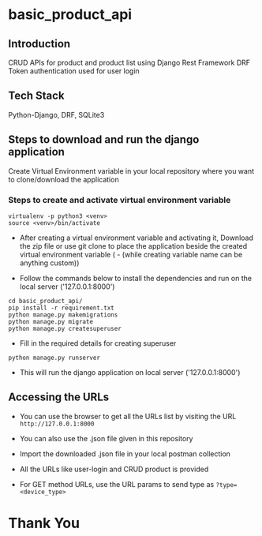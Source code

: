 # basic_product_api
## Introduction
CRUD APIs for product and product list using Django Rest Framework
DRF Token authentication used for user login

## Tech Stack
Python-Django, DRF, SQLite3

## Steps to download and run the django application
Create Virtual Environment variable in your local repository where you want to clone/download the application

### Steps to create and activate virtual environment variable
`virtualenv -p python3 <venv>`<br/>
`source <venv>/bin/activate`

- After creating a virtual environment variable and activating it, Download the zip file or use git clone to place the application beside the created virtual environment variable (<venv> - (while creating variable name can be anything custom))

- Follow the commands below to install the dependencies and run on the local server ('127.0.0.1:8000')

`cd basic_product_api/`<br/>
`pip install -r requirement.txt`<br/>
`python manage.py makemigrations`<br/>
`python manage.py migrate`<br/>
`python manage.py createsuperuser`
- Fill in the required details for creating superuser

`python manage.py runserver`
- This will run the django application on local server ('127.0.0.1:8000')

## Accessing the URLs
- You can use the browser to get all the URLs list by visiting the URL `http://127.0.0.1:8000`

- You can also use the .json file given in this repository
- Import the downloaded .json file in your local postman collection
- All the URLs like user-login and CRUD product is provided
- For GET method URLs, use the URL params to send type as `?type=<device_type>`

# Thank You
